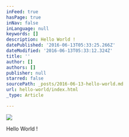 ```yaml
---
inFeed: true
hasPage: true
inNav: false
inLanguage: null
keywords: []
description: Hello World !
datePublished: '2016-06-13T05:33:25.266Z'
dateModified: '2016-06-13T05:33:12.324Z'
title: ''
author: []
authors: []
publisher: null
starred: false
sourcePath: _posts/2016-06-13-hello-world.md
url: hello-world/index.html
_type: Article

---
```

![](https://the-grid-user-content.s3-us-west-2.amazonaws.com/f83c1878-5feb-48c2-957b-1881237984d0.jpg)

Hello World !